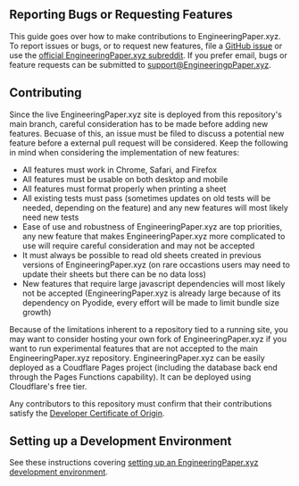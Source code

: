 ## Reporting Bugs or Requesting Features
This guide goes over how to make contributions to EngineeringPaper.xyz. To report issues or bugs, or to request new features, file a 
[GitHub issue](https://github.com/mgreminger/EngineeringPaper.xyz/issues) or use the 
[official EngineeringPaper.xyz subreddit](https://www.reddit.com/r/EngineeringPaperXYZ/). If you prefer email, bugs or feature 
requests can be submitted to [support@EngineeringpPaper.xyz](mailto:support@engineeringpaper.xyz).

## Contributing
Since the live EngineeringPaper.xyz site is deployed from this repository's main branch, careful consideration has to be made before 
adding new features. Becuase of this, an issue must be filed to discuss a potential new feature before a external pull request
will be considered. Keep the following in mind when considering the implementation of new features:

* All features must work in Chrome, Safari, and Firefox
* All features must be usable on both desktop and mobile
* All features must format properly when printing a sheet
* All existing tests must pass (sometimes updates on old tests will be needed, depending on the feature) and any new features will most likely need new tests
* Ease of use and robustness of EngineeringPaper.xyz are top priorities, any new feature that makes EngineeringPaper.xyz more complicated to use will require careful consideration and may not be accepted
* It must always be possible to read old sheets created in previous versions of EngineeringPaper.xyz (on rare occastions users may need to update their sheets but there can be no data loss)
* New features that require large javascript dependencies will most likely not be accepted (EngineeringPaper.xyz is already large because of its dependency on Pyodide, every effort will be made to limit bundle size growth)

Because of the limitations inherent to a repository tied to a running site, you may want to consider hosting your own fork of EngineeringPaper.xyz if you 
want to run experimental features that are not accepted to the main EngineeringPaper.xyz repository. EngineeringPaper.xyz can be easily deployed as a
Coudflare Pages project (including the database back end through the Pages Functions capability). It can be deployed using Cloudflare's
free tier. 

Any contributors to this repository must confirm that their contributions satisfy the [Developer Certificate of Origin](https://developercertificate.org/).

## Setting up a Development Environment
See these instructions covering [setting up an EngineeringPaper.xyz development environment](https://github.com/mgreminger/EngineeringPaper.xyz#build-instructions).
